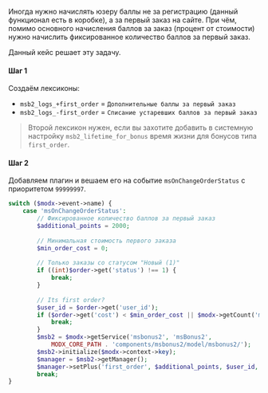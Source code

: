 Иногда нужно начислять юзеру баллы не за регистрацию (данный функционал есть в коробке), а за первый заказ на сайте.
При чём, помимо основного начисления баллов за заказ (процент от стоимости) нужно начислить фиксированное количество баллов за первый заказ.

Данный кейс решает эту задачу.


#### Шаг 1

Создаём лексиконы:

* `msb2_logs_+first_order` = `Дополнительные баллы за первый заказ`
* `msb2_logs_-first_order` = `Списание устаревших баллов за первый заказ`

> Второй лексикон нужен, если вы захотите добавить в системную настройку `msb2_lifetime_for_bonus` время жизни для бонусов типа `first_order`.


#### Шаг 2

Добавляем плагин и вешаем его на событие `msOnChangeOrderStatus` с приоритетом `99999997`.

```php
switch ($modx->event->name) {
    case 'msOnChangeOrderStatus':
        // Фиксированное количество баллов за первый заказ
        $additional_points = 2000;
        
        // Минимальная стоимость первого заказа
        $min_order_cost = 0;
        
        // Только заказы со статусом "Новый (1)"
        if ((int)$order->get('status') !== 1) {
            break;
        }
        
        // Its first order?
        $user_id = $order->get('user_id');
        if ($order->get('cost') < $min_order_cost || $modx->getCount('msOrder', ['user_id' => $user_id]) !== 1) {
            break;
        }
        $msb2 = $modx->getService('msbonus2', 'msBonus2',
            MODX_CORE_PATH . 'components/msbonus2/model/msbonus2/');
        $msb2->initialize($modx->context->key);
        $manager = $msb2->getManager();
        $manager->setPlus('first_order', $additional_points, $user_id, $order->get('id'), $user_id);
        break;
}
```
